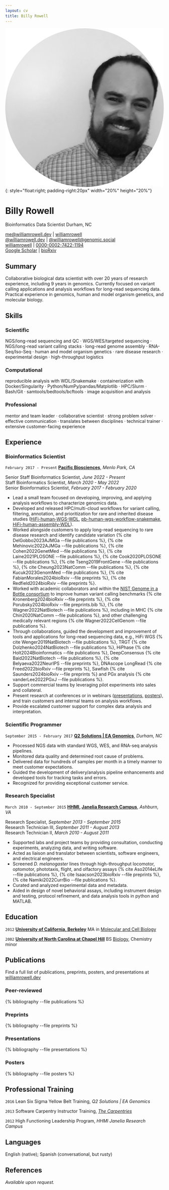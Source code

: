 ```yaml
---
layout: cv
title: Billy Rowell
---
```


![Billy Rowell](/media/avatar.png){: style="float:right; padding-right:20px" width="20%" height="20%"}
# Billy Rowell
Bioinformatics Data Scientist <i class="fa-solid fa-map-marker-alt"></i> Durham, NC

<div id="webaddress">
<a href="mailto:me@williamrowell.dev"><i class="fa-solid fa-envelope"></i> me@williamrowell.dev</a> | <a href="https://www.linkedin.com/in/williamrowell"><i class="fa-brands fa-linkedin"></i> williamrowell</a><br/>
<a href="https://bsky.app/profile/williamrowell.dev"><i class="fa-brands fa-bluesky"></i> @williamrowell.dev</a> | <a href="https://genomic.social/@williamrowell" rel="me" ><i class="fa-brands fa-mastodon"></i> @williamrowell@genomic.social</a><br/>
<a href="https://github.com/williamrowell"><i class="fa-brands fa-github"></i> williamrowell</a> | <a href="https://orcid.org/0000-0002-7422-1194"><i class="ai ai-orcid-square"></i> 0000-0002-7422-1194</a><br/>
<a href="https://scholar.google.com/citations?user=S8ixTQIAAAAJ"><i class="ai ai-google-scholar-square"></i> Google Scholar</a> | <a href="https://www.biorxiv.org/search/author1%3AWilliam%2BJ%2BRowell"><i class="ai ai-biorxiv-square"></i> bioRxiv</a>
</div>

<p hidden>proven.lol/be04c7</p>

## Summary

Collaborative biological data scientist with over 20 years of research experience, including 9 years in genomics. Currently focused on variant calling applications and analysis workflows for long-read sequencing data. Practical experience in genomics, human and model organism genetics, and molecular biology.

## Skills

### Scientific

NGS/long-read sequencing and QC · WGS/WES/targeted sequencing · NGS/long-read variant calling stacks · long-read genome assembly · RNA-Seq/Iso-Seq · human and model organism genetics · rare disease research · experimental design · high-throughput logistics

### Computational

reproducible analysis with WDL/Snakemake · containerization with Docker/Singularity · Python/NumPy/pandas/Matplotlib · HPC/Slurm · Bash/Git · samtools/bedtools/bcftools · image acquisition and analysis

### Professional

mentor and team leader · collaborative scientist · strong problem solver · effective communication · translates between disciplines · technical trainer · extensive customer-facing experience

## Experience

### Bioinformatics Scientist

`February 2017 - Present`
__[Pacific Biosciences](https://www.pacb.com)__, *Menlo Park, CA*

Senior Staff Bioinformatics Scientist, *June 2022 - Present*<br/>
Staff Bioinformatics Scientist, *March 2020 - May 2022*<br/>
Senior Bioinformatics Scientist, *February 2017 - February 2020*<br/>

- Lead a small team focused on developing, improving, and applying analysis workflows to characterize genomics data.
- Developed and released HPC/multi-cloud workflows for variant calling, filtering, annotation, and prioritization for rare and inherited disease studies ([HiFi-human-WGS-WDL](https://github.com/PacificBiosciences/HiFi-human-WGS-WDL), [pb-human-wgs-workflow-snakemake](https://github.com/PacificBiosciences/pb-human-wgs-workflow-snakemake), [HiFi-human-assembly-WDL](https://github.com/PacificBiosciences/HiFi-human-assembly-WDL)).
- Worked alongside customers to apply long-read sequencing to rare disease research and identify candidate variation {% cite DelGobbo2023AJMGa --file publications %}, {% cite Mehinovic2022AJMGa --file publications %}, {% cite Cohen2022GenetMed --file publications %}, {% cite Laine2021PLOSONE --file publications %}, {% cite Cook2020PLOSONE --file publications %}, {% cite Tseng2019FrontGene --file publications %}, {% cite Cheung2023NatComm --file publications %}, {% cite Kucuk2023GenomMed --file publications %}, {% cite FabianMorales2024bioRxiv --file preprints %}, {% cite Redfield2024bioRxiv --file preprints %}.
- Worked with academic collaborators and within the [NIST Genome in a Bottle consortium](https://www.nist.gov/programs-projects/genome-bottle) to improve human variant calling benchmarks {% cite Kronenberg2024bioRxiv --file preprints %}, {% cite Porubsky2024bioRxiv --file preprints.bib %}, {% cite Wagner2022NatBiotech --file publications %}, including in MHC {% cite Chin2020NatComm --file publications %}, and other challenging medically relevant regions {% cite Wagner2022CellGenom --file publications %}.
- Through collaborations, guided the development and improvement of tools and applications for long-read sequencing data, e.g., HiFi WGS {% cite Wenger2019NatBiotech --file publications %}, TRGT {% cite Dolzhenko2024NatBiotech --file publications %}, HiPhase {% cite Holt2024Bioinformatics --file publications %}, DeepConsensus {% cite Baid2022NatBiotech --file publications %}, {% cite Belyaeva2022NeurIPS --file preprints %},  DNAscope LongRead {% cite Freed2022bioRxiv --file preprints %}, Sawfish {% cite Saunders2024bioRxiv --file preprints %} and PGx analysis {% cite vanderLee2022PGxJ --file publications %}.
- Support commercial teams by leveraging pilot experiments into sales and collateral.
- Present research at conferences or in webinars ([presentations](#presentations), [posters](#posters)), and train customers and internal teams on analysis workflows.
- Provide escalated customer support for complex data analysis and interpretation.

### Scientific Programmer

`September 2015 - February 2017`
__[Q2 Solutions | EA Genomics](https://www.q2labsolutions.com/)__, *Durham, NC*

- Processed NGS data with standard WGS, WES, and RNA-seq analysis pipelines.
- Monitored data quality and determined root cause of problems.
- Delivered data for hundreds of samples per month in a timely manner to meet customer expectations.
- Guided the development of delivery/analysis pipeline enhancements and developed tools for tracking tasks and errors.
- Recognized for providing exceptional customer service.

### Research Specialist

`March 2010 - September 2015`
__[HHMI](https://hhmi.org), [Janelia Research Campus](http://janelia.org)__, *Ashburn, VA*

Research Specialist, *September 2013 - September 2015*<br/>
Research Technician III, *September 2011 - August 2013*<br/>
Research Technician II, *March 2010 - August 2011*<br/>

- Supported labs and project teams by providing consultation, conducting experiments, analyzing data, and writing software.
- Acted as liaison and translator between scientists, software engineers, and electrical engineers.
- Screened *D. melanogaster* lines through high-throughput locomotor, optomotor, phototaxis, flight, and olfactory assays {% cite Aso2014eLife --file publications %}, {% cite Isaacson2023bioRxiv --file preprints %}, {% cite Namiki2022CurrBio --file publications %}.
- Curated and analyzed experimental data and metadata.
- Aided in design of novel behavioral assays, including instrument design and testing, protocol refinement, and data analysis tools in python and MATLAB.

## Education

`2012`
__[University of California, Berkeley](https://berkeley.edu)__
MA in [Molecular and Cell Biology](https://mcb.berkeley.edu)

`2002`
__[University of North Carolina at Chapel Hill](https://unc.edu)__
BS [Biology](https://bio.unc.edu), Chemistry minor

## Publications

<div id="link-to-pubs">
Find a full list of publications, preprints, posters, and presentations at <a href="https://williamrowell.dev">williamrowell.dev</a>
</div>

### Peer-reviewed

{% bibliography --file publications %}

### Preprints

{% bibliography --file preprints %}

### Presentations

{% bibliography --file presentations %}

### Posters

{% bibliography --file posters %}

## Professional Training

`2016`
Lean Six Sigma Yellow Belt Training, *Q2 Solutions | EA Genomics*

`2013`
Software Carpentry Instructor Training, [*The Carpentries*](https://carpentries.org)

`2012`
High Functioning Leadership Program, *HHMI Janelia Research Campus*

## Languages

English (native); Spanish (conversational, but rusty)

## References

*Available upon request.*

<!-- ### Footer

Last updated: April 2024 -->

